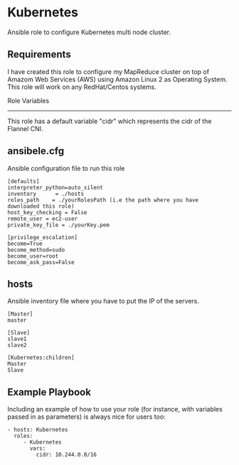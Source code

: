 Kubernetes
=========

Ansible role to configure Kubernetes multi node cluster.

Requirements
------------

I have created this role to configure my MapReduce cluster on top of Amazom Web Services (AWS) using Amazon Linux 2 as Operating System. This role will work on any RedHat/Centos systems.

Role Variables

--------------

This role has a default variable "cidr" which represents the cidr of the Flannel CNI.

ansibele.cfg
------------

Ansible configuration file to run this role

    [defaults]
    interpreter_python=auto_silent
    inventory      = ./hosts
    roles_path    = ./yourRolesPath (i.e the path where you have downloaded this role)
    host_key_checking = False
    remote_user = ec2-user
    private_key_file = ./yourKey.pem
    
    [privilege_escalation]
    become=True
    become_method=sudo
    become_user=root
    become_ask_pass=False

hosts
------------

Ansible inventory file where you have to put the IP of the servers.


    [Master]
    master
    
    [Slave]
    slave1
    slave2
    
    [Kubernetes:children]
    Master
    Slave
    

Example Playbook
----------------

Including an example of how to use your role (for instance, with variables passed in as parameters) is always nice for users too:

    - hosts: Kubernetes
      roles:
         - Kubernetes
           vars:
             cidr: 10.244.0.0/16
